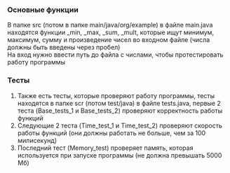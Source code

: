 <h3>Основные функции</h3>
<p>В папке src (потом в папке main/java/org/example) в файле main.java находятся функции _min, _max, _sum, _mult, которые ищут минимум, максимум, сумму и произведение чисел во входном файле (числа должны быть введены через пробел) 
<br/>На вход нужно ввести путь до файла с числами, чтобы протестировать работу программы</p>
<h3>Тесты</h3>
<ol>
<li>Также есть тесты, которые проверяют работу программы, тесты находятся в папке scr (потом test/java) в файле tests.java, первые 2 теста (Base_tests_1 и Base_tests_2) проверяют корректность работы функций</li>
<li>Следующие 2 теста (Time_test_1 и Time_test_2) проверяют скорость работы функций (они должны работать не больше, чем за 100 милисекунд)</li>
<li>Последний тест (Memory_test) проверяет память, которая используется при запуске программы (не должна превышать 5000 Мб)</li>
</ol>
